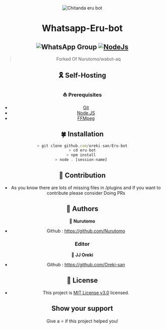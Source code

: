 <div align="center">
<img src="https://i.imgur.com/4tRKOcz.png" 
alt="Chitanda eru bot" border="0">


# **Whatsapp-Eru-bot**


##  ![WhatsApp Group](https://img.shields.io/badge/WhatsApp-25D366?style=for-the-badge&logo=whatsapp&logoColor=white) [![NodeJs](https://img.shields.io/badge/Node.js-43853D?style=for-the-badge&logo=node.js&logoColor=white)](https://nodejs.org/en/)

> Forked Of Nurutomo/wabot-aq 

## 🎗 Self-Hosting

### ⛵ Prerequisites 

- [Git](https://git-scm.com/) 
- [Node.JS](https://nodejs.org/en/) 
- [FFMpeg](https://ffmpeg.org/download.html)
 
 ## 🍀 Installation
 
 
 ```js 
 > git clone github.com/oreki-san/Eru-bot
 > cd eru-bot
 > npm install 
 > node . [session-name] 
 ```
 ##  🌝 **Contribution**
 
 - As you know there are lots of missing files in /plugins and If you want to contribute please consider Doing PRs
 
 
 ## 👥 Authors
 
 👤 **Nurutomo**
 
 - Github : https://github.com/Nurutomo
 
 ### Editor 
 👤  **JJ Oreki**
- Github : https://github.com/Oreki-san



## 📝 License 

+ This project is [MIT License v3.0](https://github.com/Oreki-san/Eru-Bot/blob/main/LICENSE) licensed. 



## Show your support 

Give a ⭐️ if this project helped you!
